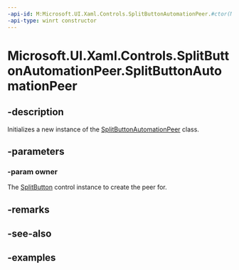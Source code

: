 ```yaml
---
-api-id: M:Microsoft.UI.Xaml.Controls.SplitButtonAutomationPeer.#ctor(Microsoft.UI.Xaml.Controls.SplitButton)
-api-type: winrt constructor
---
```


<!-- Method syntax.
public SplitButtonAutomationPeer.SplitButtonAutomationPeer(SplitButton owner)
-->

# Microsoft.UI.Xaml.Controls.SplitButtonAutomationPeer.SplitButtonAutomationPeer

## -description

Initializes a new instance of the [SplitButtonAutomationPeer](splitbuttonautomationpeer.md) class.

## -parameters

### -param owner

The [SplitButton](../microsoft.ui.xaml.controls/splitbutton.md) control instance to create the peer for.

## -remarks

## -see-also

## -examples


